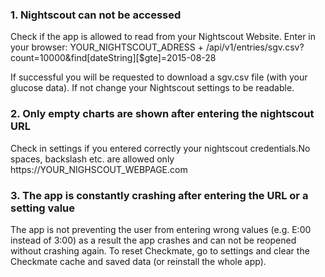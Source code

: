 ### 1. Nightscout can not be accessed 
Check if the app is allowed to read from your Nightscout Website.
Enter in your browser:
YOUR_NIGHTSCOUT_ADRESS + /api/v1/entries/sgv.csv?count=10000&find[dateString][$gte]=2015-08-28

If successful you will be requested to download a sgv.csv file (with your glucose data).
If not change your Nightscout settings to be readable.

### 2. Only empty charts are shown after entering the nightscout URL
Check in settings if you entered correctly your nightscout credentials.No spaces, backslash etc. are allowed only ht<span>tps:</span>//YOUR_NIGHSCOUT_WEBPAGE.com

### 3. The app is constantly crashing after entering the URL or a setting value 
The app is not preventing the user from entering wrong values (e.g. E:00 instead of 3:00) as a result the app crashes and can not be reopened without crashing again.
To reset Checkmate, go to settings and clear the Checkmate cache and saved data (or reinstall the whole app).
